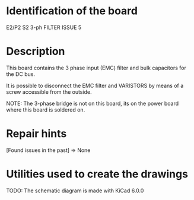 # Identification of the board

E2/P2 S2 3-ph FILTER ISSUE 5

# Description

This board contains the 3 phase input (EMC) filter and bulk capacitors for the DC bus.

It is possible to disconnect the EMC filter and VARISTORS by means of a screw
 accessible from the outside. 

NOTE: The 3-phase bridge is not on this board, its on the power board where
 this board is soldered on.

# Repair hints

[Found issues in the past] => None

# Utilities used to create the drawings

TODO: The schematic diagram is made with KiCad 6.0.0

